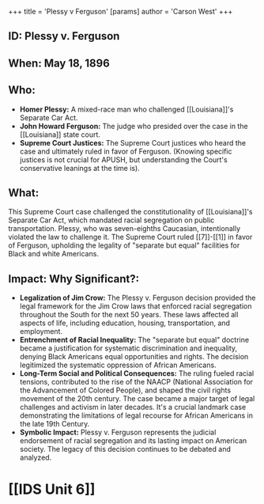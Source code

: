 +++
 title = 'Plessy v Ferguson'
[params]
	author = 'Carson West'
+++
## ID: Plessy v. Ferguson

## When: May 18, 1896

## Who:
* **Homer Plessy:** A mixed-race man who challenged [[Louisiana]]'s Separate Car Act.
* **John Howard Ferguson:** The judge who presided over the case in the [[Louisiana]] state court.
* **Supreme Court Justices:**  The Supreme Court justices who heard the case and ultimately ruled in favor of Ferguson.  (Knowing specific justices is not crucial for APUSH, but understanding the Court's conservative leanings at the time is).

## What:
This Supreme Court case challenged the constitutionality of [[Louisiana]]'s Separate Car Act, which mandated racial segregation on public transportation.  Plessy, who was seven-eighths Caucasian, intentionally violated the law to challenge it. The Supreme Court ruled [[7]]-[[1]] in favor of Ferguson, upholding the legality of "separate but equal" facilities for Black and white Americans.

## Impact: Why Significant?:
* **Legalization of Jim Crow:** The Plessy v. Ferguson decision provided the legal framework for the Jim Crow laws that enforced racial segregation throughout the South for the next 50 years. These laws affected all aspects of life, including education, housing, transportation, and employment.
* **Entrenchment of Racial Inequality:** The "separate but equal" doctrine became a justification for systematic discrimination and inequality, denying Black Americans equal opportunities and rights.  The decision legitimized the systematic oppression of African Americans.
* **Long-Term Social and Political Consequences:** The ruling fueled racial tensions, contributed to the rise of the NAACP (National Association for the Advancement of Colored People), and shaped the civil rights movement of the 20th century. The case became a major target of legal challenges and activism in later decades.  It's a crucial landmark case demonstrating the limitations of legal recourse for African Americans in the late 19th Century.
* **Symbolic Impact:** Plessy v. Ferguson represents the judicial endorsement of racial segregation and its lasting impact on American society. The legacy of this decision continues to be debated and analyzed.

# [[IDS Unit 6]]